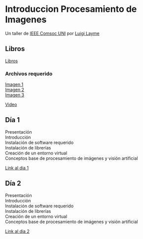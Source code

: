 # Introduccion Procesamiento de Imagenes
 
Un taller de [IEEE Comsoc UNI](https://www.facebook.com/comsocuni) por [Luigi Layme](https://github.com/ratondelcongo)

## Libros

[Libros](libros) 

### Archivos requerido

[Imagen 1](../src/img/perro1.png?raw=true)  
[Imagen 2](../src/img/perro2.png?raw=true)  
[Imagen 3](../src/img/perros.png?raw=true)

[Video](../src/vid/sample_1.mp4?raw=true)

## Día 1

Presentación  
Introducción  
Instalación de software requerido  
Instalación de librerías  
Creación de un entorno virtual  
Conceptos base de procesamiento de imágenes y visión artificial

[Link al dia 1](dia_1) 

## Día 2

Presentación  
Introducción  
Instalación de software requerido  
Instalación de librerías  
Creación de un entorno virtual  
Conceptos base de procesamiento de imágenes y visión artificial

[Link al dia 2](dia_2) 